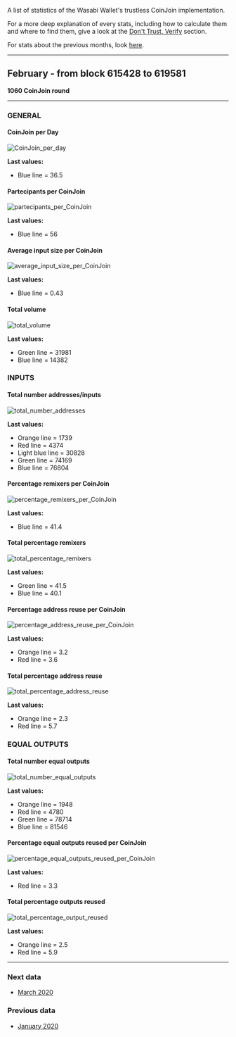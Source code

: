 A list of statistics of the Wasabi Wallet's trustless CoinJoin implementation.

For a more deep explanation of every stats, including how to calculate them and where to find them, give a look at the [Don't Trust, Verify](/Dont_Trust_Verify.md) section. 

For stats about the previous months, look [here](/months_list.md).

---

## February - from block 615428 to 619581
**1060 CoinJoin round**

---

### GENERAL

#### CoinJoin per Day
![CoinJoin_per_day](CoinJoin_per_day.png)

**Last values:**

* Blue line = 36.5

#### Partecipants per CoinJoin
![partecipants_per_CoinJoin](partecipants_per_CoinJoin.png)

**Last values:**

* Blue line = 56

#### Average input size per CoinJoin
![average_input_size_per_CoinJoin](average_input_size_per_CoinJoin.png)

**Last values:**

* Blue line = 0.43

#### Total volume
![total_volume](total_volume.png)

**Last values:**

* Green line = 31981
* Blue line = 14382

### INPUTS

#### Total number addresses/inputs
![total_number_addresses](total_number_addresses.png)

**Last values:**

* Orange line = 1739
* Red line = 4374
* Light blue line = 30828
* Green line = 74169
* Blue line = 76804

#### Percentage remixers per CoinJoin
![percentage_remixers_per_CoinJoin](percentage_remixers_per_CoinJoin.png)

**Last values:**

* Blue line = 41.4

#### Total percentage remixers
![total_percentage_remixers](total_percentage_remixers.png)

**Last values:**

* Green line = 41.5
* Blue line = 40.1

#### Percentage address reuse per CoinJoin
![percentage_address_reuse_per_CoinJoin](percentage_address_reuse_per_CoinJoin.png)

**Last values:**

* Orange line = 3.2
* Red line = 3.6

#### Total percentage address reuse
![total_percentage_address_reuse](total_percentage_address_reuse.png)

**Last values:**

* Orange line = 2.3
* Red line = 5.7

### EQUAL OUTPUTS

#### Total number equal outputs
![total_number_equal_outputs](total_number_equal_output_reused.png)

**Last values:**

* Orange line = 1948
* Red line = 4780
* Green line = 78714
* Blue line = 81546

#### Percentage equal outputs reused per CoinJoin
![percentage_equal_outputs_reused_per_CoinJoin](percentage_equal_outputs_reused_per_CoinJoin.png)

**Last values:**

* Red line = 3.3

#### Total percentage outputs reused
![total_percentage_output_reused](total_percentage_outputs_reused.png)

**Last values:**

* Orange line = 2.5
* Red line = 5.9

---

### Next data

* [March 2020](/2020/March/README.md)

### Previous data

* [January 2020](/2020/January/README.md)
